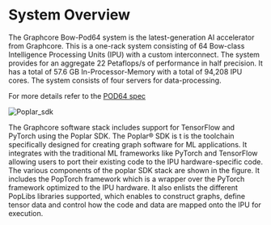 # System Overview
<!---
## Introduction

The Bow-2000™ IPU-Machine™ is a 1U compute platform for AI infrastructure and is scalable for both direct attach and switched Bow™ Pod systems. The Bow-2000 is characterized by the following high-level features:

* 4x Bow IPUs

        1.4 petaFLOPS FP16.16 AI compute
        5,888 processor cores
        35,000 independent parallel threads

* Up to ~260GB of memory comprised of:

        Up to 256GB Streaming Memory™
        3.6GB In-Processor-Memory™

* IPU-Fabric™ for compiled-in networking comprised of:

        IPU-Link™ - 512Gbps for communication within Bow Pods
        GW-Link - 2x 100Gbps Gateway-Links for communication between Bow Pods
        Sync-Link - dedicated hardware signalling for BSP, low jitter on IPU to IPU synchronization
        Host-Link - PCIe Gen4 RoCEv2 NIC/SmartNIC Interface for Bow-2000 to server communication

![Bow Architecture](files/Bow.jpg "Bow Architecture")

Graphcore’s Bow-2000 IPU-Machine is designed to support scale-up and scale-out machine intelligence compute. The Bow Pod reference designs, based on the Bow-2000, deliver scalable building blocks for the Bow Pod systems range of products: Bow Pod16 (4 Bow-2000 machines directly attach to a single host server), Bow Pod64 (16 Bow-2000 machines in a switched system with 1-4 host servers).
--->

The Graphcore Bow-Pod64 system is the latest-generation AI accelerator from Graphcore. This is a one-rack system consisting of 64 Bow-class Intelligence Processing Units (IPU) with a custom interconnect. The system provides for an aggregate 22 Petaflops/s of performance in half precision. It has a total of 57.6 GB In-Processor-Memory with a total of 94,208 IPU cores. The system consists of four servers for data-processing. 

For more details refer to the [POD64 spec](https://www.graphcore.ai/products/bow-pod64#product-spec) 

![Poplar_sdk](files/Poplar_sdk.jpg "Poplar_sdk")

The Graphcore software stack includes support for TensorFlow and PyTorch using the Poplar SDK. The Poplar® SDK is t is the toolchain specifically designed for creating graph software for ML applications.  It integrates with the traditional ML frameworks like PyTorch and TensorFlow allowing users to port their existing code to the IPU hardware-specific code. The various components of the poplar SDK stack are shown in the figure. It includes the PopTorch framework which is a wrapper over the PyTorch framework optimized to the IPU hardware. It also enlists the different PopLibs libraries supported, which enables to construct graphs, define tensor data and control how the code and data are mapped onto the IPU for execution.  

